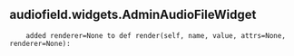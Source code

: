 ## audiofield.widgets.AdminAudioFileWidget
		added renderer=None to def render(self, name, value, attrs=None, renderer=None):
